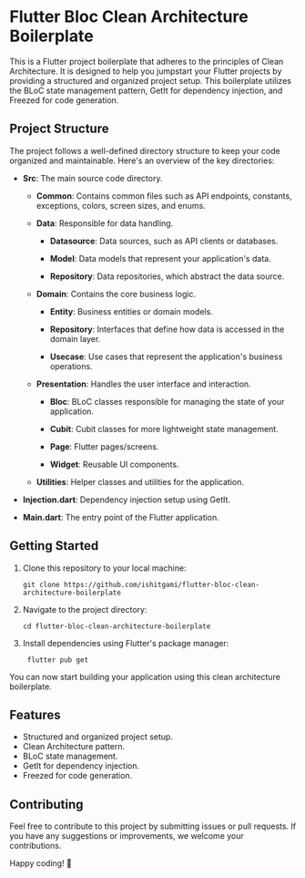 # Flutter Bloc Clean Architecture Boilerplate

This is a Flutter project boilerplate that adheres to the principles of Clean Architecture. It is designed to help you jumpstart your Flutter projects by providing a structured and organized project setup. This boilerplate utilizes the BLoC state management pattern, GetIt for dependency injection, and Freezed for code generation.

## Project Structure

The project follows a well-defined directory structure to keep your code organized and maintainable. Here's an overview of the key directories:

- **Src**: The main source code directory.

    - **Common**: Contains common files such as API endpoints, constants, exceptions, colors, screen sizes, and enums.

    - **Data**: Responsible for data handling.

        - **Datasource**: Data sources, such as API clients or databases.

        - **Model**: Data models that represent your application's data.

        - **Repository**: Data repositories, which abstract the data source.

    - **Domain**: Contains the core business logic.

        - **Entity**: Business entities or domain models.

        - **Repository**: Interfaces that define how data is accessed in the domain layer.

        - **Usecase**: Use cases that represent the application's business operations.

    - **Presentation**: Handles the user interface and interaction.

        - **Bloc**: BLoC classes responsible for managing the state of your application.

        - **Cubit**: Cubit classes for more lightweight state management.

        - **Page**: Flutter pages/screens.

        - **Widget**: Reusable UI components.

    - **Utilities**: Helper classes and utilities for the application.

- **Injection.dart**: Dependency injection setup using GetIt.

- **Main.dart**: The entry point of the Flutter application.

## Getting Started

1. Clone this repository to your local machine:

   ```shell
   git clone https://github.com/ishitgami/flutter-bloc-clean-architecture-boilerplate

2. Navigate to the project directory:

   ```shell
   cd flutter-bloc-clean-architecture-boilerplate

3. Install dependencies using Flutter's package manager:

   ```shell
    flutter pub get
   
You can now start building your application using this clean architecture boilerplate.

## Features
- Structured and organized project setup.
- Clean Architecture pattern.
- BLoC state management.
- GetIt for dependency injection.
- Freezed for code generation.

## Contributing
Feel free to contribute to this project by submitting issues or pull requests. If you have any suggestions or improvements, we welcome your contributions.


Happy coding! 🚀
